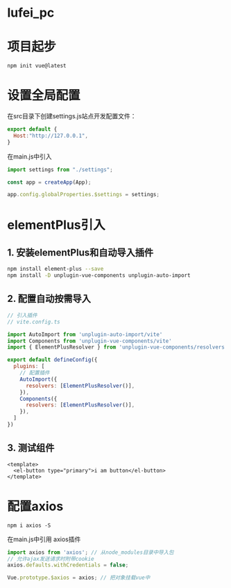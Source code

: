 # lufei_pc



# 项目起步

```shell
npm init vue@latest

```



# 设置全局配置

在src目录下创建settings.js站点开发配置文件：

```javascript
export default {
  Host:"http://127.0.0.1",
}

```

在main.js中引入

```js
import settings from "./settings";

const app = createApp(App);

app.config.globalProperties.$settings = settings;
```





# elementPlus引入

## 1. 安装elementPlus和自动导入插件

```bash
npm install element-plus --save
npm install -D unplugin-vue-components unplugin-auto-import

```

## 2. 配置自动按需导入

```javascript
// 引入插件
// vite.config.ts

import AutoImport from 'unplugin-auto-import/vite'
import Components from 'unplugin-vue-components/vite'
import { ElementPlusResolver } from 'unplugin-vue-components/resolvers'

export default defineConfig({
  plugins: [
    // 配置插件
    AutoImport({
      resolvers: [ElementPlusResolver()],
    }),
    Components({
      resolvers: [ElementPlusResolver()],
    }),
  ]
})
```

## 3. 测试组件

```vue
<template>
  <el-button type="primary">i am button</el-button>
</template>
```

# 配置axios

```shell
npm i axios -S
```

在main.js中引用 axios插件

```javascript
import axios from 'axios'; // 从node_modules目录中导入包
// 允许ajax发送请求时附带cookie
axios.defaults.withCredentials = false;

Vue.prototype.$axios = axios; // 把对象挂载vue中
```





